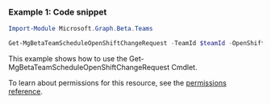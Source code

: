 ### Example 1: Code snippet

```powershellImport-Module Microsoft.Graph.Beta.Teams

Get-MgBetaTeamScheduleOpenShiftChangeRequest -TeamId $teamId -OpenShiftChangeRequestId $openShiftChangeRequestId
```
This example shows how to use the Get-MgBetaTeamScheduleOpenShiftChangeRequest Cmdlet.
To learn about permissions for this resource, see the [permissions reference](/graph/permissions-reference).

